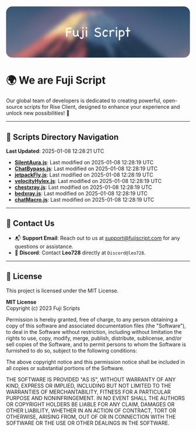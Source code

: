 ![Banner](.github/b.webp)

# 🌍 **We are Fuji Script**

Our global team of developers is dedicated to creating powerful, open-source scripts for Rise Client, designed to enhance your experience and unlock new possibilities! 🌟

---
<!-- SCRIPTS_NAVIGATION_START -->
## 📂 **Scripts Directory Navigation**

**Last Updated**: 2025-01-08 12:28:21 UTC

- **[SilentAura.js](scripts/SilentAura.js)**: Last modified on 2025-01-08 12:28:19 UTC
- **[ChatBypass.js](scripts/ChatBypass.js)**: Last modified on 2025-01-08 12:28:19 UTC
- **[jetpackFly.js](scripts/jetpackFly.js)**: Last modified on 2025-01-08 12:28:19 UTC
- **[velocityHylex.js](scripts/velocityHylex.js)**: Last modified on 2025-01-08 12:28:19 UTC
- **[chestxray.js](scripts/chestxray.js)**: Last modified on 2025-01-08 12:28:19 UTC
- **[bedxray.js](scripts/bedxray.js)**: Last modified on 2025-01-08 12:28:19 UTC
- **[chatMacro.js](scripts/chatMacro.js)**: Last modified on 2025-01-08 12:28:19 UTC

<!-- SCRIPTS_NAVIGATION_END -->

---

## 💬 **Contact Us**  
- 📬 **Support Email**: Reach out to us at [support@fujiscript.com](mailto:support@fujiscript.com) for any questions or assistance.  
- 💬 **Discord**: Contact **Leo728** directly at `Discord@leo728`.

---

## 📜 **License**

This project is licensed under the MIT License.  

**MIT License**  
Copyright (c) 2023 Fuji Scripts  

Permission is hereby granted, free of charge, to any person obtaining a copy of this software and associated documentation files (the "Software"), to deal in the Software without restriction, including without limitation the rights to use, copy, modify, merge, publish, distribute, sublicense, and/or sell copies of the Software, and to permit persons to whom the Software is furnished to do so, subject to the following conditions:  

The above copyright notice and this permission notice shall be included in all copies or substantial portions of the Software.  

THE SOFTWARE IS PROVIDED "AS IS", WITHOUT WARRANTY OF ANY KIND, EXPRESS OR IMPLIED, INCLUDING BUT NOT LIMITED TO THE WARRANTIES OF MERCHANTABILITY, FITNESS FOR A PARTICULAR PURPOSE AND NONINFRINGEMENT. IN NO EVENT SHALL THE AUTHORS OR COPYRIGHT HOLDERS BE LIABLE FOR ANY CLAIM, DAMAGES OR OTHER LIABILITY, WHETHER IN AN ACTION OF CONTRACT, TORT OR OTHERWISE, ARISING FROM, OUT OF OR IN CONNECTION WITH THE SOFTWARE OR THE USE OR OTHER DEALINGS IN THE SOFTWARE.  
